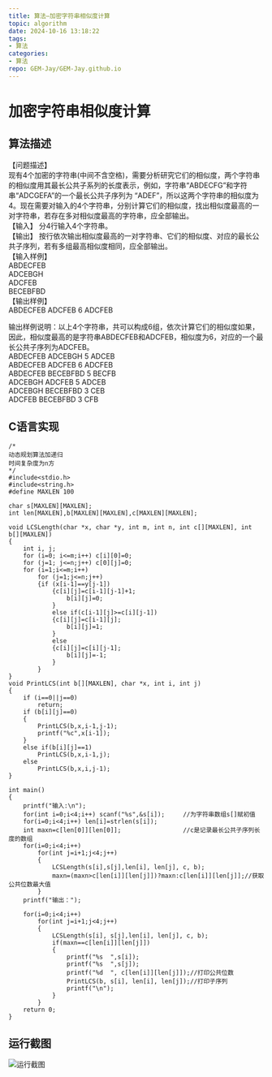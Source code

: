 ```yaml
---
title: 算法—加密字符串相似度计算
topic: algorithm
date: 2024-10-16 13:18:22
tags:
- 算法
categories: 
- 算法
repo: GEM-Jay/GEM-Jay.github.io
---
```


# 加密字符串相似度计算

## 算法描述

【问题描述】  
现有4个加密的字符串\(中间不含空格\)，需要分析研究它们的相似度，两个字符串的相似度用其最长公共子系列的长度表示，例如，字符串“ABDECFG”和字符串“ADCGEFA”的一个最长公共子序列为 “ADEF”，所以这两个字符串的相似度为4。现在需要对输入的4个字符串，分别计算它们的相似度，找出相似度最高的一对字符串，若存在多对相似度最高的字符串，应全部输出。  
【输入】 分4行输入4个字符串。  
【输出】 按行依次输出相似度最高的一对字符串、它们的相似度、对应的最长公共子序列，若有多组最高相似度相同，应全部输出。  
【输入样例】  
ABDECFEB  
ADCEBGH  
ADCFEB  
BECEBFBD  
【输出样例】  
ABDECFEB ADCFEB 6 ADCFEB

输出样例说明：以上4个字符串，共可以构成6组，依次计算它们的相似度如果，因此，相似度最高的是字符串ABDECFEB和ADCFEB，相似度为6，对应的一个最长公共子序列为ADCFEB。  
ABDECFEB ADCEBGH 5 ADCEB  
ABDECFEB ADCFEB 6 ADCFEB  
ABDECFEB BECEBFBD 5 BECFB  
ADCEBGH ADCFEB 5 ADCEB  
ADCEBGH BECEBFBD 3 CEB  
ADCFEB BECEBFBD 3 CFB

## C语言实现

```代码
/*
动态规划算法加递归
时间复杂度为n方
*/
#include<stdio.h>
#include<string.h>
#define MAXLEN 100

char s[MAXLEN][MAXLEN];
int len[MAXLEN],b[MAXLEN][MAXLEN],c[MAXLEN][MAXLEN];

void LCSLength(char *x, char *y, int m, int n, int c[][MAXLEN], int b[][MAXLEN])
{
    int i, j;
    for (i=0; i<=m;i++) c[i][0]=0;
    for (j=1; j<=n;j++) c[0][j]=0;
    for (i=1;i<=m;i++)
        for (j=1;j<=n;j++)
        {if (x[i-1]==y[j-1])
            {c[i][j]=c[i-1][j-1]+1;
                b[i][j]=0;
            }
            else if(c[i-1][j]>=c[i][j-1])
            {c[i][j]=c[i-1][j];
                b[i][j]=1;
            }
            else
            {c[i][j]=c[i][j-1];
                b[i][j]=-1;
            }
        }
}
void PrintLCS(int b[][MAXLEN], char *x, int i, int j)
{
    if (i==0||j==0)
        return;
    if (b[i][j]==0)
    {
        PrintLCS(b,x,i-1,j-1);
        printf("%c",x[i-1]);
    }
    else if(b[i][j]==1)
        PrintLCS(b,x,i-1,j);
    else
        PrintLCS(b,x,i,j-1);
}

int main()
{
    printf("输入:\n");
    for(int i=0;i<4;i++) scanf("%s",&s[i]);		//为字符串数组s[]赋初值
    for(i=0;i<4;i++) len[i]=strlen(s[i]);
    int maxn=c[len[0]][len[0]];					//c是记录最长公共子序列长度的数组
    for(i=0;i<4;i++)
        for(int j=i+1;j<4;j++)
        {
            LCSLength(s[i],s[j],len[i], len[j], c, b);
            maxn=(maxn>c[len[i]][len[j]])?maxn:c[len[i]][len[j]];//获取公共位数最大值
        }
    printf("输出：");

    for(i=0;i<4;i++)
        for(int j=i+1;j<4;j++)
        {
            LCSLength(s[i], s[j],len[i], len[j], c, b);
            if(maxn==c[len[i]][len[j]])
            {
                printf("%s  ",s[i]);
                printf("%s  ",s[j]);
                printf("%d  ", c[len[i]][len[j]]);//打印公共位数
                PrintLCS(b, s[i], len[i], len[j]);//打印子序列
                printf("\n");
            }
        }
    return 0;
}
```

## 运行截图

![运行截图](https://cdn.jsdelivr.net/gh/GEM-Jay/images/%E5%AE%9E%E9%AA%8C%E5%8D%81%E8%BF%90%E8%A1%8C%E6%88%AA%E5%9B%BE.jpg)